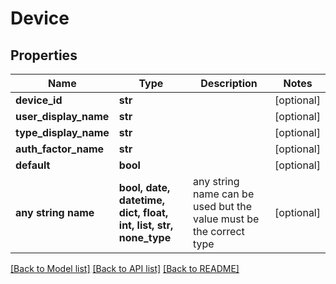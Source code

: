 # Device


## Properties
Name | Type | Description | Notes
------------ | ------------- | ------------- | -------------
**device_id** | **str** |  | [optional] 
**user_display_name** | **str** |  | [optional] 
**type_display_name** | **str** |  | [optional] 
**auth_factor_name** | **str** |  | [optional] 
**default** | **bool** |  | [optional] 
**any string name** | **bool, date, datetime, dict, float, int, list, str, none_type** | any string name can be used but the value must be the correct type | [optional]

[[Back to Model list]](../README.md#documentation-for-models) [[Back to API list]](../README.md#documentation-for-api-endpoints) [[Back to README]](../README.md)


